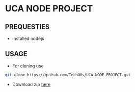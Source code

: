 # UCA NODE PROJECT

## PREQUESTIES

* installed nodejs

## USAGE

* For cloning use

```bash
git clone https://github.com/TechOUs/UCA-NODE-PROJECT.git
```

* Download zip [here](https://github.com/TechOUs/UCA-NODE-PROJECT/archive/master.zip)